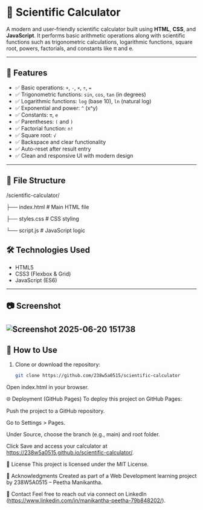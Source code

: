 # 🔢 Scientific Calculator

A modern and user-friendly scientific calculator built using **HTML**, **CSS**, and **JavaScript**. It performs basic arithmetic operations along with scientific functions such as trigonometric calculations, logarithmic functions, square root, powers, factorials, and constants like π and e.

---

## 🚀 Features

- ✅ Basic operations: `+`, `-`, `×`, `÷`, `=`
- ✅ Trigonometric functions: `sin`, `cos`, `tan` (in degrees)
- ✅ Logarithmic functions: `log` (base 10), `ln` (natural log)
- ✅ Exponential and power: `^` (x^y)
- ✅ Constants: `π`, `e`
- ✅ Parentheses: `(` and `)`
- ✅ Factorial function: `n!`
- ✅ Square root: `√`
- ✅ Backspace and clear functionality
- ✅ Auto-reset after result entry
- ✅ Clean and responsive UI with modern design


---

## 📁 File Structure
/scientific-calculator/

├── index.html # Main HTML file

├── styles.css # CSS styling

└── script.js # JavaScript logic


## 🛠️ Technologies Used

- HTML5
- CSS3 (Flexbox & Grid)
- JavaScript (ES6)

---

## 📷 Screenshot

<!-- Replace with actual screenshot URL after hosting -->
![Screenshot 2025-06-20 151738](https://github.com/user-attachments/assets/8eccfca4-7390-4060-8e72-d24264e94404)
---

## 🚀 How to Use

1. Clone or download the repository:
   ```bash
   git clone https://github.com/238w5a0515/scientific-calculator
Open index.html in your browser.

🌐 Deployment (GitHub Pages)
To deploy this project on GitHub Pages:

Push the project to a GitHub repository.

Go to Settings > Pages.

Under Source, choose the branch (e.g., main) and root folder.

Click Save and access your calculator at https://238w5a0515.github.io/scientific-calculator/.

📜 License
This project is licensed under the MIT License.

🙌 Acknowledgments
Created as part of a Web Development learning project by 238W5A0515 – Peetha Manikantha.

📧 Contact
Feel free to reach out via  connect on LinkedIn (https://www.linkedin.com/in/manikantha-peetha-79b848202/).

